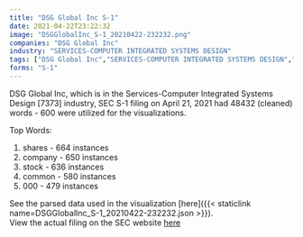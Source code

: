 ```yaml
---
title: "DSG Global Inc S-1"
date: 2021-04-22T23:22:32
image: "DSGGlobalInc_S-1_20210422-232232.png"
companies: "DSG Global Inc"
industry: "SERVICES-COMPUTER INTEGRATED SYSTEMS DESIGN"
tags: ["DSG Global Inc","SERVICES-COMPUTER INTEGRATED SYSTEMS DESIGN","04-21-2021","S-1"]
forms: "S-1"
---
```

DSG Global Inc, which is in the Services-Computer Integrated Systems Design [7373] industry, SEC S-1 filing on April 21, 2021 had 48432 (cleaned) words - 600 were utilized for the visualizations.

Top Words:
1. shares - 664 instances
2. company - 650 instances
3. stock - 636 instances
4. common - 580 instances
5. 000 - 479 instances


See the parsed data used in the visualization [here]({{< staticlink name=DSGGlobalInc_S-1_20210422-232232.json >}}).  
View the actual filing on the SEC website [here](https://www.sec.gov/Archives/edgar/data/1413909/0001493152-21-009371.txt)